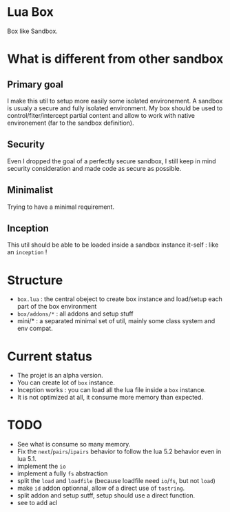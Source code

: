 
Lua Box
=======

Box like Sandbox.

What is different from other sandbox
====================================

Primary goal
------------

I make this util to setup more easily some isolated environement.
A sandbox is usualy a secure and fully isolated environment.
My box should be used to control/fiter/intercept partial content and allow to work with native environement (far to the sandbox definition).

Security
--------

Even I dropped the goal of a perfectly secure sandbox, I still keep in mind security consideration and made code as secure as possible.

Minimalist
----------

Trying to have a minimal requirement.

Inception
---------

This util should be able to be loaded inside a sandbox instance it-self : like an `inception` !


Structure
=========

* `box.lua` : the central obeject to create box instance and load/setup each part of the box environment
* `box/addons/*` : all addons and setup stuff
* mini/* : a separated minimal set of util, mainly some class system and env compat.

Current status
==============

* The projet is an alpha version.
* You can create lot of `box` instance.
* Inception works : you can load all the lua file inside a `box` instance.
* It is not optimized at all, it consume more memory than expected.


TODO
====

 * See what is consume so many memory.
 * Fix the `next`/`pairs`/`ipairs` behavior to follow the lua 5.2 behavior even in lua 5.1.
 * implement the `io`
 * implement a fully `fs` abstraction
 * split the `load` and `loadfile` (because loadfile need `io`/`fs`, but not `load`)
 * make `id` addon optionnal, allow of a direct use of `tostring`.
 * split addon and setup sutff, setup should use a direct function.
 * see to add acl


